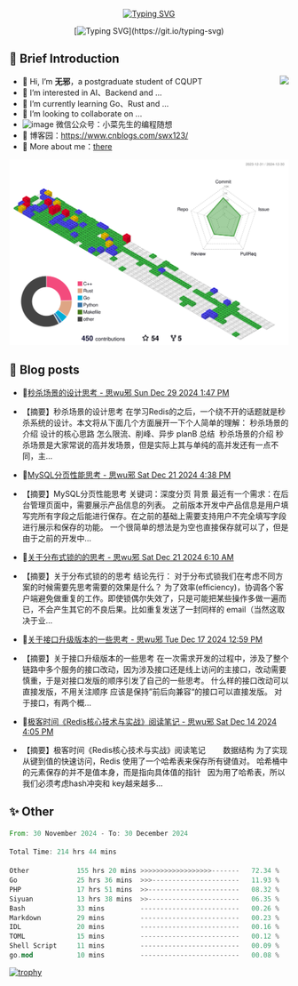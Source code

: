 <div align="center">
    
[![Typing SVG](https://readme-typing-svg.herokuapp.com?font=Fira+Code&pause=10000&color=2977F7&center=true&vCenter=true&random=false&width=435&height=80&lines=%E6%80%9D+%E6%97%A0+%E9%82%AA)](https://git.io/typing-svg)

</div>

<div align="center">
    
[![Typing SVG](https://readme-typing-svg.herokuapp.com?font=Fira+Code&pause=1000&color=2977F7&center=true&vCenter=true&random=false&width=600&height=40&lines=keep+learing+%2C+keep+trying+%2C+keep+doing.)](https://git.io/typing-svg)

</div>


## 🤡 Brief Introduction

<p><img src="https://count.getloli.com/get/@:578223592" align="right" /></p>



- 👋 Hi, I’m **无邪**，a postgraduate student of CQUPT
- 👀 I’m interested in AI、Backend and ...
- 🌱 I’m currently learning Go、Rust and ...
- 💞️ I’m looking to collaborate on ...
- ![image](https://github.com/user-attachments/assets/ddc32216-0659-469e-b6aa-89eafc948bf2) 微信公众号：小菜先生的编程随想
- 🎈 博客园：https://www.cnblogs.com/swx123/
- 💽 More about me：[there](https://578223592.github.io/)

![](profile-3d-contrib/profile-gitblock.svg)

## 🎈 Blog posts
<!-- BLOG-POST-LIST:START -->
 - 💫[秒杀场景的设计思考 - 思wu邪 Sun Dec 29 2024 1:47 PM](https://www.cnblogs.com/swx123/p/18639622/design-thinking-of-spike-scene-gabti) 
 - 【摘要】秒杀场景的设计思考 在学习Redis的之后，一个绕不开的话题就是秒杀系统的设计。本文将从下面几个方面展开一下个人简单的理解： 秒杀场景的介绍 设计的核心思路 怎么限流、削峰、异步 planB 总结 ‍ 秒杀场景的介绍 秒杀场景是大家常说的高并发场景，但是实际上其与单纯的高并发还有一点不同，主... 

 - 🦧[MySQL分页性能思考 - 思wu邪 Sat Dec 21 2024 4:38 PM](https://www.cnblogs.com/swx123/p/18621593/mysql-paging-performance-thinking-z2bstp1) 
 - 【摘要】MySQL分页性能思考 关键词：深度分页 背景 最近有一个需求：在后台管理页面中，需要展示产品信息的列表。 之前版本开发中产品信息是用户填写完所有字段之后能进行保存。在之前的基础上需要支持用户不完全填写字段进行展示和保存的功能。 一个很简单的想法是为空也直接保存就可以了，但是由于之前的开发中... 

 - 💫[关于分布式锁的的思考 - 思wu邪 Sat Dec 21 2024 6:10 AM](https://www.cnblogs.com/swx123/p/18620719/thinking-about-distributed-locks-zrkqat) 
 - 【摘要】关于分布式锁的的思考 结论先行： 对于分布式锁我们在考虑不同方案的时候需要先思考需要的效果是什么？ 为了效率&lpar;efficiency&rpar;，协调各个客户端避免做重复的工作。即使锁偶尔失效了，只是可能把某些操作多做一遍而已，不会产生其它的不良后果。比如重复发送了一封同样的 email（当然这取决于业... 

 - 💫[关于接口升级版本的一些思考 - 思wu邪 Tue Dec 17 2024 12:59 PM](https://www.cnblogs.com/swx123/p/18613408/some-thinking-about-the-upgraded-version-of-the-interface-z1mx8g8) 
 - 【摘要】关于接口升级版本的一些思考 在一次需求开发的过程中，涉及了整个链路中多个服务的接口改动，因为涉及接口还是线上访问的主接口，改动需要慎重，于是对接口发版的顺序引发了自己的一些思考。 ‍ 什么样的接口改动可以直接发版，不用关注顺序 应该是保持”前后向兼容“的接口可以直接发版。 对于接口，有两个概... 

 - 💯[极客时间《Redis核心技术与实战》阅读笔记 - 思wu邪 Sat Dec 14 2024 4:05 PM](https://www.cnblogs.com/swx123/p/18607444/reading-notes-redis-core-technology-and-actual-combat-reading-notes-2x4uwp) 
 - 【摘要】极客时间《Redis核心技术与实战》阅读笔记 ‍ ​​ ‍ ‍ ‍ ​​ ‍ 数据结构 为了实现从键到值的快速访问，Redis 使用了一个哈希表来保存所有键值对。 哈希桶中的元素保存的并不是值本身，而是指向具体值的指针 ​​ ‍ 因为用了哈希表，所以我们必须考虑hash冲突和 key越来越多... 
<!-- BLOG-POST-LIST:END -->


## ✨ Other
<!--START_SECTION:waka-->

```rust
From: 30 November 2024 - To: 30 December 2024

Total Time: 214 hrs 44 mins

Other            155 hrs 20 mins >>>>>>>>>>>>>>>>>>-------   72.34 %
Go               25 hrs 36 mins  >>>----------------------   11.93 %
PHP              17 hrs 51 mins  >>-----------------------   08.32 %
Siyuan           13 hrs 38 mins  >>-----------------------   06.35 %
Bash             33 mins         -------------------------   00.26 %
Markdown         29 mins         -------------------------   00.23 %
IDL              20 mins         -------------------------   00.16 %
TOML             15 mins         -------------------------   00.12 %
Shell Script     11 mins         -------------------------   00.09 %
go.mod           10 mins         -------------------------   00.08 %
```

<!--END_SECTION:waka-->


[![trophy](https://github-profile-trophy.vercel.app/?username=578223592)](https://github.com/ryo-ma/github-profile-trophy)

[^_^]:
    commentted-out contents
    should be shift to right by four spaces (`>>`).


    ![:name](https://count.getloli.com/get/@:578223592#pic_right)

    <img align="right" alt="GIF" src="src/code.gif" width="343" height="220" title="Do what you like, and do it best!"> &nbsp;&nbsp;&nbsp;&nbsp;

    <!---
    [https://github.com/anuraghazra/github-readme-stats/blob/master/docs/readme_cn.md](https://www.yuque.com/achuan-2/blog/dq718n)
    --->
    <div align="center">
    <span>  </span>
    <img height="170px" src="https://github-readme-stats.vercel.app/api?username=578223592&theme=solarized-light" /><span>  </span><img height="170px" src="https://github-readme-stats.vercel.app/api/top-langs/?username=578223592&layout=compact&langs_count=8&theme=solarized-light" />
    <span>  </span>
    </div>
    
    <div align="center">
    <!--     [![Ashutosh's github activity graph](https://github-readme-activity-graph.vercel.app/graph?username=Ashutosh00710)](https://github.com/ashutosh00710/github-readme-activity-graph) -->
        <img src="https://github-readme-activity-graph.vercel.app/graph?username=578223592&theme=lucent" />
    <!--     <img src="https://activity-graph.herokuapp.com/graph?username=578223592&theme=minimal" /> -->
    </div>
    
    
    <picture>
      <source media="(prefers-color-scheme: dark)" srcset="https://raw.githubusercontent.com/578223592/578223592/output/github-contribution-grid-snake-dark.svg">
      <source media="(prefers-color-scheme: light)" srcset="https://raw.githubusercontent.com/578223592/578223592/output/github-contribution-grid-snake.svg">
      <img alt="github contribution grid snake animation" src="https://raw.githubusercontent.com/578223592/578223592/output/github-contribution-grid-snake.svg">
    </picture>
